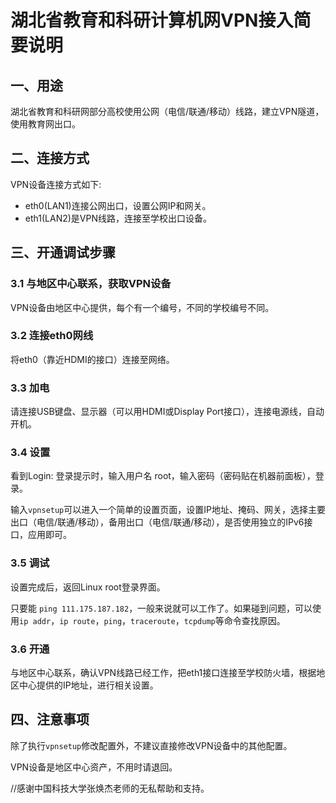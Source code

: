 # 湖北省教育和科研计算机网VPN接入简要说明

## 一、用途

湖北省教育和科研网部分高校使用公网（电信/联通/移动）线路，建立VPN隧道，使用教育网出口。

## 二、连接方式

VPN设备连接方式如下:  
- eth0(LAN1)连接公网出口，设置公网IP和网关。
- eth1(LAN2)是VPN线路，连接至学校出口设备。


## 三、开通调试步骤

### 3.1 与地区中心联系，获取VPN设备

VPN设备由地区中心提供，每个有一个编号，不同的学校编号不同。

### 3.2 连接eth0网线

将eth0（靠近HDMI的接口）连接至网络。

### 3.3 加电

请连接USB键盘、显示器（可以用HDMI或Display Port接口），连接电源线，自动开机。

### 3.4 设置

看到Login: 登录提示时，输入用户名 root，输入密码（密码贴在机器前面板），登录。

输入`vpnsetup`可以进入一个简单的设置页面，设置IP地址、掩码、网关，选择主要出口（电信/联通/移动），备用出口（电信/联通/移动），是否使用独立的IPv6接口，应用即可。


### 3.5 调试

设置完成后，返回Linux root登录界面。

只要能 `ping 111.175.187.182`，一般来说就可以工作了。如果碰到问题，可以使用`ip addr`，`ip route`，`ping`，`traceroute`，`tcpdump`等命令查找原因。

### 3.6 开通

与地区中心联系，确认VPN线路已经工作，把eth1接口连接至学校防火墙，根据地区中心提供的IP地址，进行相关设置。

## 四、注意事项

除了执行`vpnsetup`修改配置外，不建议直接修改VPN设备中的其他配置。

VPN设备是地区中心资产，不用时请退回。

//感谢中国科技大学张焕杰老师的无私帮助和支持。
